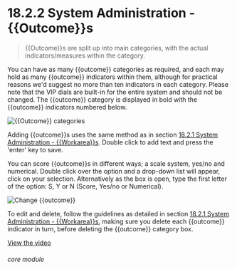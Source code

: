 # 18.2.2    System Administration - {{Outcome}}s

> {{Outcome}}s are split up into main categories, with the actual indicators/measures within the category. 

You can have as many {{outcome}} categories as required, and each may hold as many {{outcome}} indicators within them, although for practical reasons we'd suggest no more than ten indicators in each category. Please note that the VIP dials are built-in for the entire system and should not be changed. The {{outcome}} category is displayed in bold with the {{outcome}} indicators numbered below. 

![{{Outcome}} categories]({{imgpath}}651a.png)

Adding {{outcome}}s uses the same method as in section [18.2.1  System Administration - {{Workarea}}s](/help/index/v/{{version}}/p/18.2.1). Double click to add text and press the 'enter' key to save. 

You can score {{outcome}}s in different ways; a scale system, yes/no and numerical. Double click over the option and a drop-down list will appear, click on your selection. Alternatively as the box is open, type the first letter of the option: S, Y or N (Score, Yes/no or Numerical). 

![Change {{outcome}}]({{imgpath}}651b.png)

To edit and delete, follow the guidelines as detailed in section [18.2.1  System Administration - {{Workarea}}s](/help/index/v/{{version}}/p/18.2.1), making sure you delete each {{outcome}} indicator in turn, before deleting the {{outcome}} category box. 

[View the video](/help/video/id/45)
###### core module

